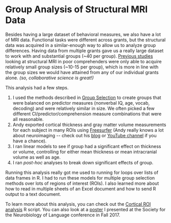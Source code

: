 # Group Analysis of Structural MRI Data

Besides having a large dataset of behavioral measures, we also have a lot of MRI data. Functional tasks were different across grants, but the structural data was acquired in a similar-enough way to allow us to analyze group differences. Having data from multiple grants gave us a really large dataset to work with and substantial groups (~40 per group). [Previous studies](https://link.springer.com/article/10.1007/s11881-015-0114-y) looking at structural MRI in poor comprehenders were only able to acquire relatively small group sizes (~10-15 per group), which is more in line with the group sizes we would have attained from any of our individual grants alone. *(so, collaborative science is great!)*

This analysis had a few steps.  

1. I used the methods described in [Group Selection](./GroupSelection.md) to create groups that were balanced on predictor measures (nonverbal IQ, age, vocab, decoding) and were relatively similar in size. We often picked a few different CI/predictor/comprehension measure combinations that were all reasonable.  
2. Andy exported cortical thickness and gray matter volume measurements for each subject in many ROIs using [Freesurfer](https://surfer.nmr.mgh.harvard.edu/) (Andy really knows a lot about neuroimaging -- check out his [blog](https://www.andysbrainblog.com/) or [YouTube channel](https://www.youtube.com/channel/UCh9KmApDY_z_Zom3x9xrEQw) if you have a chance).
3. I ran linear models to see if group had a significant effect on thickness or volume, controlling for either mean thickness or mean intracranial volume as well as age.
4. I ran *post-hoc* analyses to break down significant effects of group. 

Running this analysis really got me used to running for loops over lists of data frames in R. I had to run these models for multiple group selection methods over lots of regions of interest (ROIs). I also learned more about how to read in multiple sheets of an Excel document and how to send R output to a text document.

To learn more about this analysis, you can check out the [Cortical ROI analysis](./ROI_analysis_cortical.R) R script. You can also look at a [poster](definitionofPCs/SNL_2017_Ryherd.pdf) I presented at the Society for the Neurobiology of Language conference in Fall 2017.